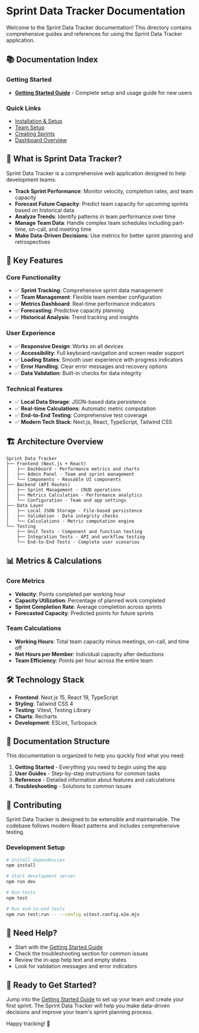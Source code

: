 # Sprint Data Tracker Documentation

Welcome to the Sprint Data Tracker documentation! This directory contains comprehensive guides and references for using the Sprint Data Tracker application.

## 📚 Documentation Index

### Getting Started

- **[Getting Started Guide](getting-started.md)** - Complete setup and usage guide for new users

### Quick Links

- [Installation & Setup](getting-started.md#quick-start)
- [Team Setup](getting-started.md#step-1-add-team-members)
- [Creating Sprints](getting-started.md#step-2-create-your-first-sprint)
- [Dashboard Overview](getting-started.md#step-3-view-dashboard-metrics)

## 🎯 What is Sprint Data Tracker?

Sprint Data Tracker is a comprehensive web application designed to help development teams:

- **Track Sprint Performance**: Monitor velocity, completion rates, and team capacity
- **Forecast Future Capacity**: Predict team capacity for upcoming sprints based on historical data
- **Analyze Trends**: Identify patterns in team performance over time
- **Manage Team Data**: Handle complex team schedules including part-time, on-call, and meeting time
- **Make Data-Driven Decisions**: Use metrics for better sprint planning and retrospectives

## 🚀 Key Features

### Core Functionality

- ✅ **Sprint Tracking**: Comprehensive sprint data management
- ✅ **Team Management**: Flexible team member configuration
- ✅ **Metrics Dashboard**: Real-time performance indicators
- ✅ **Forecasting**: Predictive capacity planning
- ✅ **Historical Analysis**: Trend tracking and insights

### User Experience

- ✅ **Responsive Design**: Works on all devices
- ✅ **Accessibility**: Full keyboard navigation and screen reader support
- ✅ **Loading States**: Smooth user experience with progress indicators
- ✅ **Error Handling**: Clear error messages and recovery options
- ✅ **Data Validation**: Built-in checks for data integrity

### Technical Features

- ✅ **Local Data Storage**: JSON-based data persistence
- ✅ **Real-time Calculations**: Automatic metric computation
- ✅ **End-to-End Testing**: Comprehensive test coverage
- ✅ **Modern Tech Stack**: Next.js, React, TypeScript, Tailwind CSS

## 🏗 Architecture Overview

```
Sprint Data Tracker
├── Frontend (Next.js + React)
│   ├── Dashboard - Performance metrics and charts
│   ├── Admin Panel - Team and sprint management
│   └── Components - Reusable UI components
├── Backend (API Routes)
│   ├── Sprint Management - CRUD operations
│   ├── Metrics Calculation - Performance analytics
│   └── Configuration - Team and app settings
├── Data Layer
│   ├── Local JSON Storage - File-based persistence
│   ├── Validation - Data integrity checks
│   └── Calculations - Metric computation engine
└── Testing
    ├── Unit Tests - Component and function testing
    ├── Integration Tests - API and workflow testing
    └── End-to-End Tests - Complete user scenarios
```

## 📊 Metrics & Calculations

### Core Metrics

- **Velocity**: Points completed per working hour
- **Capacity Utilization**: Percentage of planned work completed
- **Sprint Completion Rate**: Average completion across sprints
- **Forecasted Capacity**: Predicted points for future sprints

### Team Calculations

- **Working Hours**: Total team capacity minus meetings, on-call, and time off
- **Net Hours per Member**: Individual capacity after deductions
- **Team Efficiency**: Points per hour across the entire team

## 🛠 Technology Stack

- **Frontend**: Next.js 15, React 19, TypeScript
- **Styling**: Tailwind CSS 4
- **Testing**: Vitest, Testing Library
- **Charts**: Recharts
- **Development**: ESLint, Turbopack

## 📖 Documentation Structure

This documentation is organized to help you quickly find what you need:

1. **Getting Started** - Everything you need to begin using the app
2. **User Guides** - Step-by-step instructions for common tasks
3. **Reference** - Detailed information about features and calculations
4. **Troubleshooting** - Solutions to common issues

## 🤝 Contributing

Sprint Data Tracker is designed to be extensible and maintainable. The codebase follows modern React patterns and includes comprehensive testing.

### Development Setup

```bash
# Install dependencies
npm install

# Start development server
npm run dev

# Run tests
npm test

# Run end-to-end tests
npm run test:run -- --config vitest.config.e2e.mjs
```

## 📝 Need Help?

- Start with the [Getting Started Guide](getting-started.md)
- Check the troubleshooting section for common issues
- Review the in-app help text and empty states
- Look for validation messages and error indicators

## 🎉 Ready to Get Started?

Jump into the [Getting Started Guide](getting-started.md) to set up your team and create your first sprint. The Sprint Data Tracker will help you make data-driven decisions and improve your team's sprint planning process.

Happy tracking! 🚀
